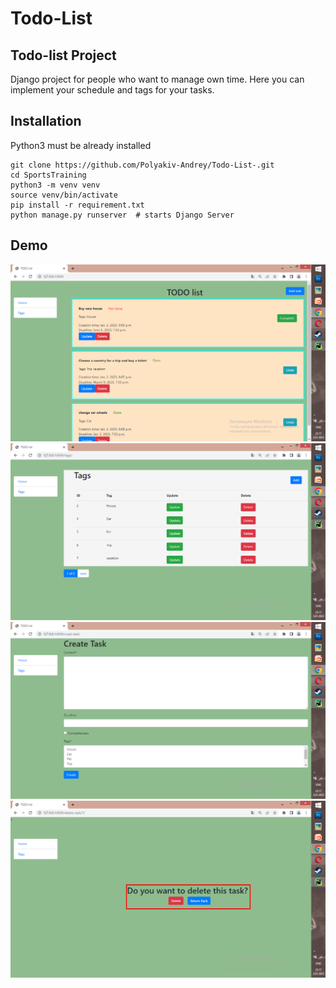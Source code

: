 # Todo-List

## Todo-list Project
Django project for people who want to manage own time.
Here you can implement your schedule and tags for your tasks.


## Installation
Python3 must be already installed

```shell
git clone https://github.com/Polyakiv-Andrey/Todo-List-.git
cd SportsTraining
python3 -m venv venv
source venv/bin/activate
pip install -r requirement.txt
python manage.py runserver  # starts Django Server
```


## Demo

![website interface](demo-photo/img.png)
![website interface](demo-photo/img_1.png)
![website interface](demo-photo/img_2.png)
![website interface](demo-photo/img_3.png)
